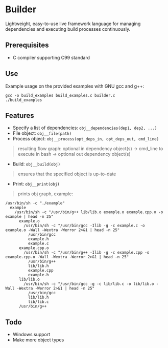 # Builder

Lightweight, easy-to-use live framework language for managing dependencies and executing build processes continuously.

## Prerequisites
* C compiler supporting C99 standard

## Use
Example usage on the provided examples with GNU gcc and g++:

```
gcc -o build_examples build_examples.c builder.c
./build_examples
```

## Features
* Specify a list of dependencies: `obj__dependencies(dep1, dep2, ...)`
* File object: `obj__file(path)`
* Process object: `obj__process(opt_deps_in, opt_deps_out, cmd_line)`
> resulting flow graph: optional in dependency object(s) -> cmd_line to execute in bash -> optional out dependency object(s)
* Build: `obj__build(obj)`
> ensures that the specified object is up-to-date
* Print: `obj__print(obj)`
> prints obj graph, example:
```
/usr/bin/sh -c "./example"
  example
    /usr/bin/sh -c "/usr/bin/g++ lib/lib.o example.o example.cpp.o -o example | head -n 25"
      example.o
        /usr/bin/sh -c "/usr/bin/gcc -Ilib -g -c example.c -o example.o -Wall -Wextra -Werror 2>&1 | head -n 25"
          /usr/bin/gcc
          example.h
          example.c
      example.cpp.o
        /usr/bin/sh -c "/usr/bin/g++ -Ilib -g -c example.cpp -o example.cpp.o -Wall -Wextra -Werror 2>&1 | head -n 25"
          /usr/bin/g++
          lib/lib.h
          example.cpp
          example.h
      lib/lib.o
        /usr/bin/sh -c "/usr/bin/gcc -g -c lib/lib.c -o lib/lib.o -Wall -Wextra -Werror 2>&1 | head -n 25"
          /usr/bin/gcc
          lib/lib.h
          lib/lib.c
      /usr/bin/g++
```

## Todo
* Windows support
* Make more object types
